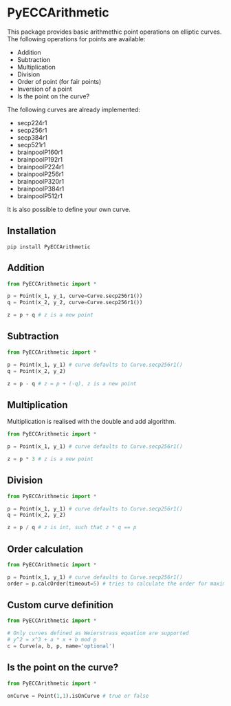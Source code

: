 # PyECCArithmetic

This package provides basic arithmethic point operations on elliptic curves. The following operations for points are available:
* Addition
* Subtraction
* Multiplication
* Division
* Order of point (for fair points)
* Inversion of a point
* Is the point on the curve?

The following curves are already implemented:
* secp224r1
* secp256r1
* secp384r1
* secp521r1
* brainpoolP160r1
* brainpoolP192r1
* brainpoolP224r1
* brainpoolP256r1
* brainpoolP320r1
* brainpoolP384r1
* brainpoolP512r1

It is also possible to define your own curve.

## Installation
```
pip install PyECCArithmetic
```

## Addition
```python
from PyECCArithmetic import *

p = Point(x_1, y_1, curve=Curve.secp256r1())
q = Point(x_2, y_2, curve=Curve.secp256r1())

z = p + q # z is a new point
```

## Subtraction
```python
from PyECCArithmetic import *

p = Point(x_1, y_1) # curve defaults to Curve.secp256r1()
q = Point(x_2, y_2)

z = p - q # z = p + (-q), z is a new point
```

## Multiplication
Multiplication is realised with the double and add algorithm.
```python
from PyECCArithmetic import *

p = Point(x_1, y_1) # curve defaults to Curve.secp256r1()

z = p * 3 # z is a new point
```

## Division
```python
from PyECCArithmetic import *

p = Point(x_1, y_1) # curve defaults to Curve.secp256r1()
q = Point(x_2, y_2)

z = p / q # z is int, such that z * q == p
```

## Order calculation
```python
from PyECCArithmetic import *

p = Point(x_1, y_1) # curve defaults to Curve.secp256r1()
order = p.calcOrder(timeout=5) # tries to calculate the order for maximal timeout seconds 
```

## Custom curve definition
```python
from PyECCArithmetic import *

# Only curves defined as Weierstrass equation are supported
# y^2 = x^3 + a * x + b mod p
c = Curve(a, b, p, name='optional')
```

## Is the point on the curve?
```python
from PyECCArithmetic import *

onCurve = Point(1,1).isOnCurve # true or false 
```
